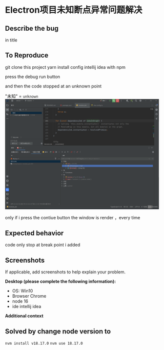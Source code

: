 # Electron项目未知断点异常问题解决


## **Describe the bug**
in title

## **To Reproduce**
git clone this project
yarn install
config intellij idea with npm

press the debug run button

and then the code  stopped at an unknown  point

"未知" = `unknown`
![image](./unknowBreakPonit.png)

only if i press the contiue button the window is render ，every time

## **Expected behavior**
code only stop at break point i added
## **Screenshots**
If applicable, add screenshots to help explain your problem.

**Desktop (please complete the following information):**
- OS: Win10
- Browser Chrome
- node 16
- ide intellij idea

**Additional context**


## Solved by change node version to
`nvm install v18.17.0`
`nvm use 18.17.0`
